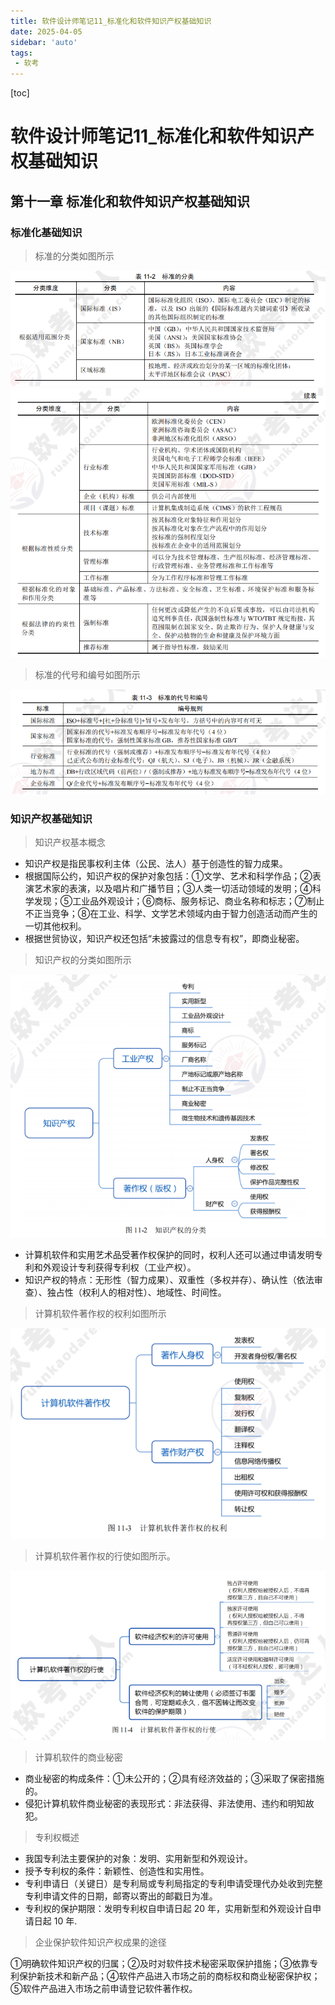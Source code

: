 ```yaml
---
title: 软件设计师笔记11_标准化和软件知识产权基础知识
date: 2025-04-05
sidebar: 'auto'
tags:
 - 软考
---
```


[toc]

# 软件设计师笔记11_标准化和软件知识产权基础知识

## 第十一章 标准化和软件知识产权基础知识

### 标准化基础知识


> 标准的分类如图所示

![ruankao_20241024172951.png](../blog_img/ruankao_20241024172951.png)
![ruankao_20241024173018.png](../blog_img/ruankao_20241024173018.png)

> 标准的代号和编号如图所示

![ruankao_20241024174838.png](../blog_img/ruankao_20241024174838.png)

### 知识产权基础知识

> 知识产权基本概念

- 知识产权是指民事权利主体（公民、法人）基于创造性的智力成果。
- 根据国际公约，知识产权的保护对象包括：①文学、艺术和科学作品；②表演艺术家的表演，以及唱片和广播节目；③人类一切活动领域的发明；④科学发现；⑤工业品外观设计；⑥商标、服务标记、商业名称和标志；⑦制止不正当竞争；⑧在工业、科学、文学艺术领域内由于智力创造活动而产生的一切其他权利。
- 根据世贸协议，知识产权还包括“未披露过的信息专有权”，即商业秘密。

> 知识产权的分类如图所示

![ruankao_20241024175904.png](../blog_img/ruankao_20241024175904.png)

- 计算机软件和实用艺术品受著作权保护的同时，权利人还可以通过申请发明专利和外观设计专利获得专利权（工业产权）。
- 知识产权的特点：无形性（智力成果）、双重性（多权并存）、确认性（依法审查）、独占性（权利人的相对性）、地域性、时间性。

> 计算机软件著作权的权利如图所示

![ruankao_20241024180520.png](../blog_img/ruankao_20241024180520.png)

> 计算机软件著作权的行使如图所示。

![ruankao_20241024180610.png](../blog_img/ruankao_20241024180610.png)

> 计算机软件的商业秘密

- 商业秘密的构成条件：①未公开的；②具有经济效益的；③采取了保密措施的。
- 侵犯计算机软件商业秘密的表现形式：非法获得、非法使用、违约和明知故犯。

> 专利权概述

- 我国专利法主要保护的对象：发明、实用新型和外观设计。
- 授予专利权的条件：新颖性、创造性和实用性。
- 专利申请日（关键日）是专利局或专利局指定的专利申请受理代办处收到完整专利申请文件的日期，邮寄以寄出的邮戳日为准。
- 专利权的保护期限：发明专利权自申请日起 20 年，实用新型和外观设计自申请日起 10 年.

> 企业保护软件知识产权成果的途径

①明确软件知识产权的归属；②及时对软件技术秘密采取保护措施；③依靠专利保护新技术和新产品；④软件产品进入市场之前的商标权和商业秘密保护权；⑤软件产品进入市场之前申请登记软件著作权。

